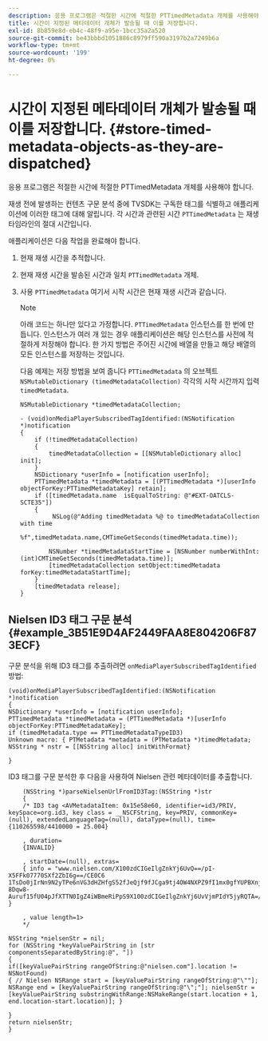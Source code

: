 ```yaml
---
description: 응용 프로그램은 적절한 시간에 적절한 PTTimedMetadata 개체를 사용해야 합니다.
title: 시간이 지정된 메타데이터 개체가 발송될 때 이를 저장합니다.
exl-id: 8b859e8d-eb4c-48f9-a95e-1bcc35a2a520
source-git-commit: be43bbbd1051886c8979ff590a3197b2a7249b6a
workflow-type: tm+mt
source-wordcount: '199'
ht-degree: 0%

---
```


# 시간이 지정된 메타데이터 개체가 발송될 때 이를 저장합니다. {#store-timed-metadata-objects-as-they-are-dispatched}

응용 프로그램은 적절한 시간에 적절한 PTTimedMetadata 개체를 사용해야 합니다.

재생 전에 발생하는 컨텐츠 구문 분석 중에 TVSDK는 구독한 태그를 식별하고 애플리케이션에 이러한 태그에 대해 알립니다. 각 시간과 관련된 시간 `PTTimedMetadata` 는 재생 타임라인의 절대 시간입니다.

애플리케이션은 다음 작업을 완료해야 합니다.

1. 현재 재생 시간을 추적합니다.
1. 현재 재생 시간을 발송된 시간과 일치 `PTTimedMetadata` 개체.

1. 사용 `PTTimedMetadata` 여기서 시작 시간은 현재 재생 시간과 같습니다.

   >[!NOTE]
   >
   >아래 코드는 하나만 있다고 가정합니다. `PTTimedMetadata` 인스턴스를 한 번에 만듭니다. 인스턴스가 여러 개 있는 경우 애플리케이션은 해당 인스턴스를 사전에 적절하게 저장해야 합니다. 한 가지 방법은 주어진 시간에 배열을 만들고 해당 배열의 모든 인스턴스를 저장하는 것입니다.

   다음 예제는 저장 방법을 보여 줍니다 `PTTimedMetadata` 의 오브젝트 `NSMutableDictionary (timedMetadataCollection)` 각각의 시작 시간까지 입력 `timedMetadata`.

   ```
   NSMutableDictionary *timedMetadataCollection; 
   
   - (void)onMediaPlayerSubscribedTagIdentified:(NSNotification *)notification 
   { 
       if (!timedMetadataCollection) 
       { 
           timedMetadataCollection = [[NSMutableDictionary alloc] init]; 
       } 
       NSDictionary *userInfo = [notification userInfo]; 
       PTTimedMetadata *timedMetadata = [(PTTimedMetadata *)[userInfo objectForKey:PTTimedMetadataKey] retain]; 
       if ([timedMetadata.name  isEqualToString: @"#EXT-OATCLS-SCTE35"]) 
       { 
            NSLog(@"Adding timedMetadata %@ to timedMetadataCollection with time                      
                    %f",timedMetadata.name,CMTimeGetSeconds(timedMetadata.time)); 
   
           NSNumber *timedMetadataStartTime = [NSNumber numberWithInt:(int)CMTimeGetSeconds(timedMetadata.time)]; 
           [timedMetadataCollection setObject:timedMetadata forKey:timedMetadataStartTime]; 
       } 
       [timedMetadata release]; 
   }
   ```

## Nielsen ID3 태그 구문 분석 {#example_3B51E9D4AF2449FAA8E804206F873ECF}

구문 분석을 위해 ID3 태그를 추출하려면 `onMediaPlayerSubscribedTagIdentified` 방법:

```
(void)onMediaPlayerSubscribedTagIdentified:(NSNotification *)notification 
{ 
NSDictionary *userInfo = [notification userInfo]; 
PTTimedMetadata *timedMetadata = (PTTimedMetadata *)[userInfo objectForKey:PTTimedMetadataKey]; 
if (timedMetadata.type == PTTimedMetadataTypeID3) 
Unknown macro: { PTMetadata *metadata = (PTMetadata *)timedMetadata; NSString * nstr = [[NSString alloc] initWithFormat} 
 
}
```

ID3 태그를 구문 분석한 후 다음을 사용하여 Nielsen 관련 메타데이터를 추출합니다.

```
    (NSString *)parseNielsenUrlFromID3Tag:(NSString *)str 
    { 
    /* ID3 tag <AVMetadataItem: 0x15e58e60, identifier=id3/PRIV, keySpace=org.id3, key class = __NSCFString, key=PRIV, commonKey=(null), extendedLanguageTag=(null), dataType=(null), time= {110265598/4410000 = 25.004} 
 
    , duration= 
    {INVALID} 
 
    , startDate=(null), extras= 
    { info = "www.nielsen.com/X100zdCIGeIlgZnkYj6UvQ==/pI-X5FFk07770SXf2ZbI6g==/CE0C6​1TsDo0jIrNn9N2yTPe6nVG3dHZHfgS52fJeQjf9fJCga9tj4OW4NXPZ9fI1mx0gfYUPBXnjqolHemZPtn_FCoNg​8Dqw8-Auruf15fU04pJfXTTN0IgZ4iWBmeRiPpS9X100zdCIGeIlgZnkYj6UvVjmPIdY5jyRQTA=/00000/21778/00"; } 
 
    , value length=1> 
    */ 
 
NSString *nielsenStr = nil; 
for (NSString *keyValuePairString in [str componentsSeparatedByString:@", "]) 
{ 
if([keyValuePairString rangeOfString:@"nielsen.com"].location != NSNotFound) 
{ // Nielsen NSRange start = [keyValuePairString rangeOfString:@"\""]; NSRange end = [keyValuePairString rangeOfString:@"\";"]; nielsenStr = [keyValuePairString substringWithRange:NSMakeRange(start.location + 1, end.location-start.location)]; } 
 
} 
return nielsenStr; 
}
```

